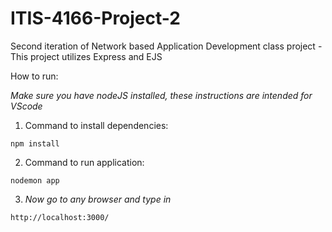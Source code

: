 # ITIS-4166-Project-2
Second iteration of Network based Application Development class project - This project utilizes Express and EJS

How to run:

*Make sure you have nodeJS installed, these instructions are intended for VScode*

1) Command to install dependencies: 

  `npm install`

2) Command to run application:

  `nodemon app`

3) *Now go to any browser and type in*

  `http://localhost:3000/`


